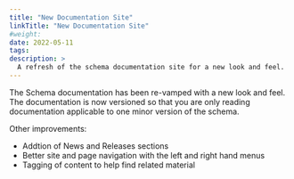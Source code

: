 ```yaml
---
title: "New Documentation Site"
linkTitle: "New Documentation Site"
#weight:
date: 2022-05-11
tags: 
description: >
  A refresh of the schema documentation site for a new look and feel.
---
```


The Schema documentation has been re-vamped with a new look and feel.
The documentation is now versioned so that you are only reading documentation applicable to one minor version of the schema.

Other improvements:

* Addtion of News and Releases sections
* Better site and page navigation with the left and right hand menus
* Tagging of content to help find related material
